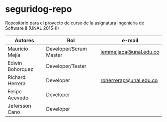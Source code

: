 ﻿# seguridog-repo
Repositorio para el proyecto de curso de la asignatura Ingeniería de Software II (UNAL 2015-II)

Autores         | Rol			  | e-mail
--------------- | ----------------------- | -----------------------
Mauricio Mejía  | Developer/Scrum Master  | jemmejiaca@unal.edu.co
Edwin Bohorquez | Developer/Tester	  |
Richard Herrera | Developer		  | roherrerap@unal.edu.co
Felipe Acevedo  | Developer		  |
Jefersson Cano  | Developer		  |


